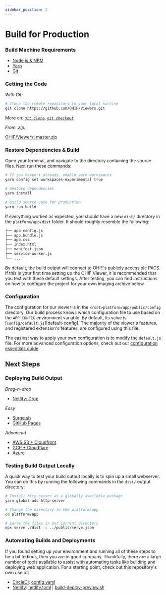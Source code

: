 ```yaml
---
sidebar_position: 2
---
```


# Build for Production

### Build Machine Requirements

- [Node.js & NPM](https://nodejs.org/en/download/)
- [Yarn](https://yarnpkg.com/lang/en/docs/install/)
- [Git](https://www.atlassian.com/git/tutorials/install-git)

### Getting the Code

_With Git:_

```bash
# Clone the remote repository to your local machine
git clone https://github.com/OHIF/Viewers.git
```

More on: _[`git clone`](https://git-scm.com/docs/git-clone),
[`git checkout`](https://git-scm.com/docs/git-checkout)_

_From .zip:_

[OHIF/Viewers: master.zip](https://github.com/OHIF/Viewers/archive/master.zip)

### Restore Dependencies & Build

Open your terminal, and navigate to the directory containing the source files.
Next run these commands:

```bash
# If you haven't already, enable yarn workspaces
yarn config set workspaces-experimental true

# Restore dependencies
yarn install

# Build source code for production
yarn run build
```

If everything worked as expected, you should have a new `dist/` directory in the
`platform/app/dist` folder. It should roughly resemble the following:

```bash title="<root>platform/app/dist/"
├── app-config.js
├── app.bundle.js
├── app.css
├── index.html
├── manifest.json
├── service-worker.js
└── ...
```

By default, the build output will connect to OHIF's publicly accessible PACS. If
this is your first time setting up the OHIF Viewer, it is recommended that you
test with these default settings. After testing, you can find instructions on
how to configure the project for your own imaging archive below.

### Configuration

The configuration for our viewer is in the `<root>platform/app/public/config`
directory. Our build process knows which configuration file to use based on the
`APP_CONFIG` environment variable. By default, its value is
[`config/default.js`][default-config]. The majority of the viewer's features,
and registered extension's features, are configured using this file.

The easiest way to apply your own configuration is to modify the `default.js`
file. For more advanced configuration options, check out our
[configuration essentials guide](../configuration/configurationFiles.md).

## Next Steps

### Deploying Build Output

_Drag-n-drop_

- [Netlify: Drop](./static-assets#netlify-drop)

_Easy_

- [Surge.sh](./static-assets#surgesh)
- [GitHub Pages](./static-assets#github-pages)

_Advanced_

- [AWS S3 + Cloudfront](./static-assets#aws-s3--cloudfront)
- [GCP + Cloudflare](./static-assets#gcp--cloudflare)
- [Azure](./static-assets#azure)

### Testing Build Output Locally

A quick way to test your build output locally is to spin up a small webserver.
You can do this by running the following commands in the `dist/` output
directory:

```bash
# Install http-server as a globally available package
yarn global add http-server

# Change the directory to the platform/app
cd platform/app

# Serve the files in our current directory
npx serve ./dist -c ../public/serve.json
```



### Automating Builds and Deployments

If you found setting up your environment and running all of these steps to be a
bit tedious, then you are in good company. Thankfully, there are a large number
of tools available to assist with automating tasks like building and deploying
web application. For a starting point, check out this repository's own use of:

- [CircleCI][circleci]: [config.yaml][circleci-config]
- [Netlify][netlify]: [netlify.toml][netlify.toml] |
  [build-deploy-preview.sh][build-deploy-preview.sh]

<!-- prettier-ignore-start -->
[circleci]: https://circleci.com/gh/OHIF/Viewers
[circleci-config]: https://github.com/OHIF/Viewers/blob/master/.circleci/config.yml
[netlify]: https://app.netlify.com/sites/ohif/deploys
[netlify.toml]: https://github.com/OHIF/Viewers/blob/master/platform/app/netlify.toml
[build-deploy-preview.sh]: https://github.com/OHIF/Viewers/blob/master/.netlify/build-deploy-preview.sh
<!-- prettier-ignore-end -->
